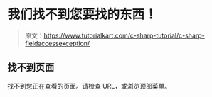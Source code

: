 # 我们找不到您要找的东西！

> 原文：<https://www.tutorialkart.com/c-sharp-tutorial/c-sharp-fieldaccessexception/>

## 找不到页面

找不到您正在查看的页面。请检查 URL，或浏览顶部菜单。